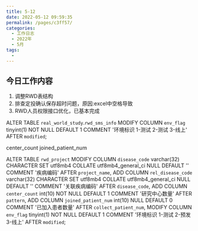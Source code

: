 ```yaml
---
title: 5-12
date: 2022-05-12 09:59:35
permalink: /pages/c3ff57/
categories:
  - 工作日志
  - 2022年
  - 5月
tags:
  - 
---
```

## 今日工作内容
1. 调整RWD表结构
2. 排查定投确认保存超时问题，原因:excel中空格导致
3. RWD人员权限接口优化，已基本完成



ALTER TABLE `real_world_study`.`rwd_sms_info` 
MODIFY COLUMN `env_flag` tinyint(1) NOT NULL DEFAULT 1 COMMENT '环境标识 1-测试 2-测试 3-线上' AFTER `modified`;


center_count
joined_patient_num


ALTER TABLE `rwd_project` 
MODIFY COLUMN `disease_code` varchar(32) CHARACTER SET utf8mb4 COLLATE utf8mb4_general_ci NULL DEFAULT '' COMMENT '疾病编码' AFTER `project_name`,
ADD COLUMN `rel_disease_code` varchar(32) CHARACTER SET utf8mb4 COLLATE utf8mb4_general_ci NULL DEFAULT '' COMMENT '关联疾病编码' AFTER `disease_code`,
ADD COLUMN `center_count` int(10) NOT NULL DEFAULT 1 COMMENT '研究中心数量' AFTER `pattern`,
ADD COLUMN `joined_patient_num` int(10) NULL DEFAULT 0 COMMENT '已加入患者数量' AFTER `collect_patient_num`,
MODIFY COLUMN `env_flag` tinyint(1) NOT NULL DEFAULT 1 COMMENT '环境标识 1-测试 2-预发 3-线上' AFTER `modified`;

